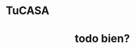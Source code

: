# TuCASA
<!--Es pura prueba, no se ilusionen.-->
<!Doctype Html>
<html>
  <head>
  </head>
  <body>
<center>
    <h1>todo bien?</h1>
    </center>
  </body>
